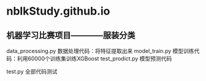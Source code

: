 # nblkStudy.github.io
## 机器学习比赛项目————服装分类

data_processing.py 数据处理代码：将特征提取出来
model_train.py 模型训练代码：利用60000个训练集训练XGBoost
test_prodict.py 模型预测代码


test.py 全部代码测试

